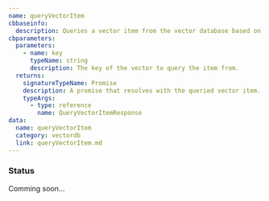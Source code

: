 ```yaml
---
name: queryVectorItem
cbbaseinfo:
  description: Queries a vector item from the vector database based on the provided key.
cbparameters:
  parameters:
    - name: key
      typeName: string
      description: The key of the vector to query the item from.
  returns:
    signatureTypeName: Promise
    description: A promise that resolves with the queried vector item.
    typeArgs:
      - type: reference
        name: QueryVectorItemResponse
data:
  name: queryVectorItem
  category: vectordb
  link: queryVectorItem.md
---
```

<CBBaseInfo/> 
 <CBParameters/>

### Status 

Comming soon...